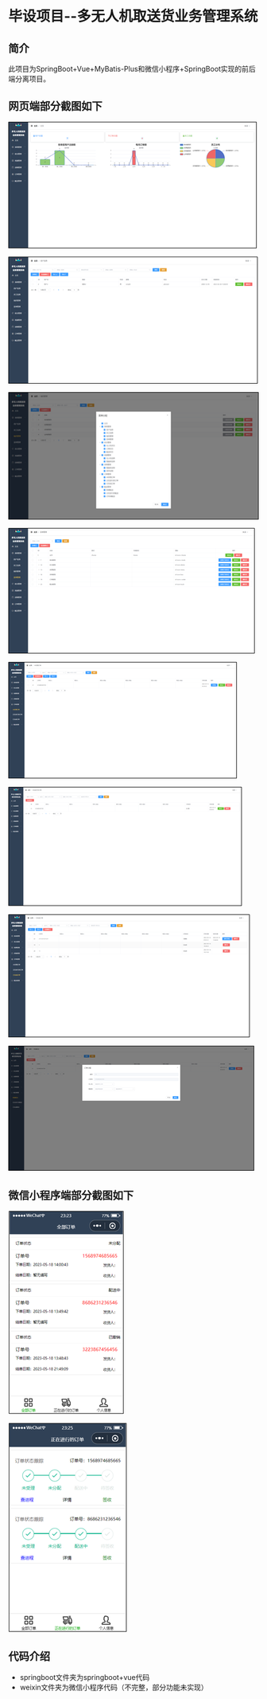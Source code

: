 # 毕设项目--多无人机取送货业务管理系统
## 简介
此项目为SpringBoot+Vue+MyBatis-Plus和微信小程序+SpringBoot实现的前后端分离项目。
## 网页端部分截图如下
![网页端1](图片1.png)

![网页端2](图片2.png)

![网页端3](图片3.png)

![网页端4](图片4.png)

![网页端5](图片5.png)

![网页端6](图片6.png)

![网页端7](图片7.png)

![网页端8](图片8.png)

## 微信小程序端部分截图如下
![微信小程序9](图片9.png)

![微信小程序10](图片10.png)

## 代码介绍
* springboot文件夹为springboot+vue代码
* weixin文件夹为微信小程序代码（不完整，部分功能未实现）
